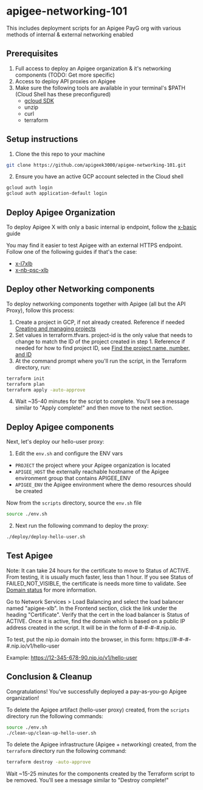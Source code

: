 # apigee-networking-101
This includes deployment scripts for an Apigee PayG org with various methods of internal &amp; external networking enabled


## Prerequisites

1. Full access to deploy an Apigee organization & it's networking components (TODO: Get more specific)
2. Access to deploy API proxies on Apigee
3. Make sure the following tools are available in your terminal's $PATH (Cloud Shell has these preconfigured)
    * [gcloud SDK](https://cloud.google.com/sdk/docs/install)
    * unzip
    * curl
    * terraform


## Setup instructions

1. Clone the this repo to your machine

```sh
git clone https://github.com/apigeek3000/apigee-networking-101.git
```

2. Ensure you have an active GCP account selected in the Cloud shell

```sh
gcloud auth login
gcloud auth application-default login
```


## Deploy Apigee Organization

To deploy Apigee X with only a basic internal ip endpoint, follow the [x-basic](https://github.com/apigee/terraform-modules/tree/main/samples/x-basic) guide

You may find it easier to test Apigee with an external HTTPS endpoint. Follow one of the following guides if that's the case:
- [x-l7xlb](https://github.com/apigee/terraform-modules/tree/main/samples/x-l7xlb)
- [x-nb-psc-xlb](https://github.com/apigee/terraform-modules/tree/main/samples/x-nb-psc-xlb)


## Deploy other Networking components

To deploy networking components together with Apigee (all but the API Proxy), follow this process:
1. Create a project in GCP, if not already created. Reference if needed [Creating and managing projects](https://cloud.google.com/resource-manager/docs/creating-managing-projects)
2. Set values in terraform.tfvars. project-id is the only value that needs to change to match the ID of the project created in step 1. Reference if needed for how to find project ID, see [Find the project name, number, and ID](https://cloud.google.com/resource-manager/docs/creating-managing-projects#identifying_projects)
3. At the command prompt where you'll run the script, in the Terraform directory, run:

```sh 
terraform init
terraform plan
terraform apply -auto-approve
```

4. Wait ~35-40 minutes for the script to complete. You'll see a message similar to "Apply complete!" and then move to the next section.


## Deploy Apigee components

Next, let's deploy our hello-user proxy:

1. Edit the `env.sh` and configure the ENV vars

* `PROJECT` the project where your Apigee organization is located
* `APIGEE_HOST` the externally reachable hostname of the Apigee environment group that contains APIGEE_ENV
* `APIGEE_ENV` the Apigee environment where the demo resources should be created

Now from the `scripts` directory, source the `env.sh` file

```sh
source ./env.sh
```

2. Next run the following command to deploy the proxy:

```sh
./deploy/deploy-hello-user.sh
```


## Test Apigee

Note: It can take 24 hours for the certificate to move to Status of ACTIVE. From testing, it is usually much faster, less than 1 hour. If you see Status of FAILED_NOT_VISIBLE, the certificate is needs more time to validate. See [Domain status](https://cloud.google.com/load-balancing/docs/ssl-certificates/troubleshooting#domain-status) for more information. 

Go to Network Services > Load Balancing and select the load balancer named "apigee-xlb". In the Frontend section, click the link under the heading "Certificate". Verify that the cert in the load balancer is Status of ACTIVE. Once it is active, find the domain which is based on a public IP address created in the script. It will be in the form of #-#-#-#.nip.io. 

To test, put the nip.io domain into the browser, in this form: 
https://#-#-#-#.nip.io/v1/hello-user

Example: 
https://12-345-678-90.nip.io/v1/hello-user


## Conclusion & Cleanup

Congratulations! You've successfully deployed a pay-as-you-go Apigee organization!

To delete the Apigee artifact (hello-user proxy) created, from the `scripts` directory run the following commands:

```sh
source ./env.sh
./clean-up/clean-up-hello-user.sh
```

To delete the Apigee infrastructure (Apigee + networking) created, from the `terraform` directory run the following command:

```sh
terraform destroy -auto-approve
```

Wait ~15-25 minutes for the components created by the Terraform script to be removed. You'll see a message similar to "Destroy complete!" 
